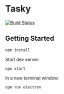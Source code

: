 # Tasky

[![Build Status](https://travis-ci.org/immanoj16/tasky.svg?branch=master)](https://travis-ci.org/immanoj16/tasky)

## Getting Started

`npm install`

Start dev server:

`npm start`

In a new terminal window:

`npm run electron`
